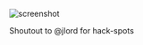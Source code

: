 ![screenshot](https://raw.github.com/jlord/hack-spots/gh-pages/img/rapcity.png)

Shoutout to @jlord for hack-spots


